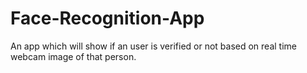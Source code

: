 # Face-Recognition-App
An app which will show if an user is verified or not based on real time webcam image of that person.
